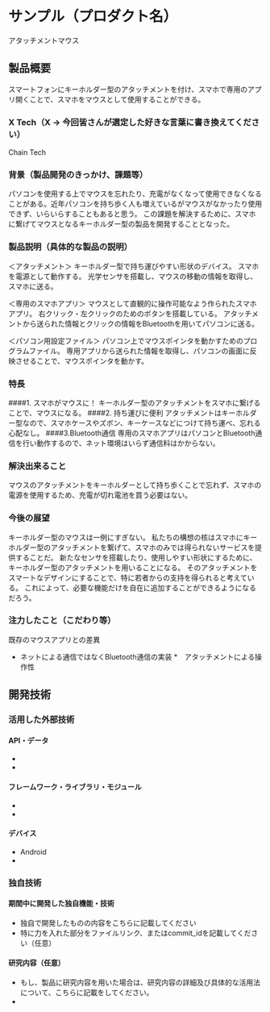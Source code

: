# サンプル（プロダクト名）
アタッチメントマウス

## 製品概要
スマートフォンにキーホルダー型のアタッチメントを付け、スマホで専用のアプリ開くことで、スマホをマウスとして使用することができる。

### X Tech（X → 今回皆さんが選定した好きな言葉に書き換えてください）
Chain Tech

### 背景（製品開発のきっかけ、課題等）
パソコンを使用する上でマウスを忘れたり、充電がなくなって使用できなくなることがある。近年パソコンを持ち歩く人も増えているがマウスがなかったり使用できず、いらいらすることもあると思う。
この課題を解決するために、スマホに繋げてマウスとなるキーホルダー型の製品を開発することとなった。

### 製品説明（具体的な製品の説明）
＜アタッチメント＞
キーホルダー型で持ち運びやすい形状のデバイス。
スマホを電源として動作する。
光学センサを搭載し、マウスの移動の情報を取得し、スマホに送る。

＜専用のスマホアプリ＞
マウスとして直観的に操作可能なよう作られたスマホアプリ。
右クリック・左クリックのためのボタンを搭載している。
アタッチメントから送られた情報とクリックの情報をBluetoothを用いてパソコンに送る。

＜パソコン用設定ファイル＞
パソコン上でマウスポインタを動かすためのプログラムファイル。
専用アプリから送られた情報を取得し、パソコンの画面に反映させることで、マウスポインタを動かす。

### 特長
####1. スマホがマウスに！
キーホルダー型のアタッチメントをスマホに繋げることで、マウスになる。
####2. 持ち運びに便利
アタッチメントはキーホルダー型なので、スマホケースやズボン、キーケースなどにつけて持ち運べ、忘れる心配なし。
####3.Bluetooth通信
専用のスマホアプリはパソコンとBluetooth通信を行い動作するので、ネット環境はいらず通信料はかからない。

### 解決出来ること
マウスのアタッチメントをキーホルダーとして持ち歩くことで忘れず、スマホの電源を使用するため、充電が切れ電池を買う必要はない。

### 今後の展望
キーホルダー型のマウスは一例にすぎない。
私たちの構想の核はスマホにキーホルダー型のアタッチメントを繋げて、スマホのみでは得られないサービスを提供することだ。
新たなセンサを搭載したり、使用しやすい形状にするために、キーホルダー型のアタッチメントを用いることになる。
そのアタッチメントをスマートなデザインにすることで、特に若者からの支持を得られると考えている。
これによって、必要な機能だけを自在に追加することができるようになるだろう。

### 注力したこと（こだわり等）
既存のマウスアプリとの差異
* ネットによる通信ではなくBluetooth通信の実装
*　アタッチメントによる操作性

## 開発技術
### 活用した外部技術
#### API・データ
* 
* 

#### フレームワーク・ライブラリ・モジュール
* 
* 

#### デバイス
* Android
* 

### 独自技術
#### 期間中に開発した独自機能・技術
* 独自で開発したものの内容をこちらに記載してください
* 特に力を入れた部分をファイルリンク、またはcommit_idを記載してください（任意）

#### 研究内容（任意）
* もし、製品に研究内容を用いた場合は、研究内容の詳細及び具体的な活用法について、こちらに記載をしてください。
* 
